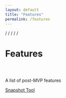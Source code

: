 ```yaml
---
layout: default
title: "Features"
permalink: /features
---
```


/
/
/
/
/

# Features

<p style='margin-top: 60px'>A list of post-MVP features</p>

<a href="snapshot.html">Snapshot Tool</a>